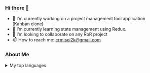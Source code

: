### Hi there 👋

- 🔭 I’m currently working on a project management tool application (Kanban clone)
- 🌱 I’m currently learning state management using Redux.
- 👯 I’m looking to collaborate on any RoR project
- 📫 How to reach me: crmisoi2k@gmail.com
<!-- - 🤔 I’m looking for help with ... -->
<!-- - 💬 Ask me about ... -->

### About Me
<details>
<summary>My top languages</summary>

| Rank | Languages |
|-----:|-----------|
|     1| Ruby      |
|     2| Rails     |
|     3| React     |
|     4| HTML      |
|     5| CSS       |

</details>
